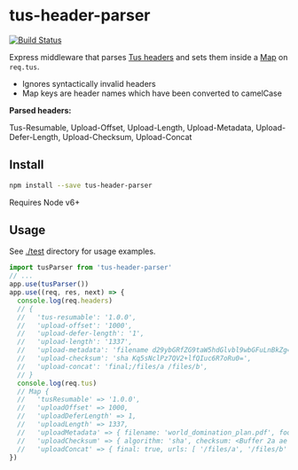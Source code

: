 # tus-header-parser

[![Build Status](https://travis-ci.org/blockai/tus-header-parser.svg?branch=master)](https://travis-ci.org/blockai/tus-header-parser)

Express middleware that parses [Tus
headers](http://tus.io/protocols/resumable-upload.html#headers) and sets
them inside a
[Map](https://developer.mozilla.org/en-US/docs/Web/JavaScript/Reference/Global_Objects/Map)
on `req.tus`.

- Ignores syntactically invalid headers
- Map keys are header names which have been converted to camelCase

**Parsed headers:**

Tus-Resumable, Upload-Offset, Upload-Length, Upload-Metadata,
Upload-Defer-Length, Upload-Checksum, Upload-Concat

## Install

```bash
npm install --save tus-header-parser
```

Requires Node v6+

## Usage

See [./test](./test) directory for usage examples.

```javascript
import tusParser from 'tus-header-parser'
// ...
app.use(tusParser())
app.use((req, res, next) => {
  console.log(req.headers)
  // {
  //   'tus-resumable': '1.0.0',
  //   'upload-offset': '1000',
  //   'upload-defer-length': '1',
  //   'upload-length': '1337',
  //   'upload-metadata': 'filename d29ybGRfZG9taW5hdGlvbl9wbGFuLnBkZg==,foo YmFy',
  //   'upload-checksum': 'sha Kq5sNclPz7QV2+lfQIuc6R7oRu0=',
  //   'upload-concat': 'final;/files/a /files/b',
  // }
  console.log(req.tus)
  // Map {
  //   'tusResumable' => '1.0.0',
  //   'uploadOffset' => 1000,
  //   'uploadDeferLength' => 1,
  //   'uploadLength' => 1337,
  //   'uploadMetadata' => { filename: 'world_domination_plan.pdf', foo: 'bar' },
  //   'uploadChecksum' => { algorithm: 'sha', checksum: <Buffer 2a ae 6c 35 c9 4f cf b4 15 db e9 5f 40 8b 9c e9 1e e8 46 ed> },
  //   'uploadConcat' => { final: true, urls: [ '/files/a', '/files/b' ] } }
})
```